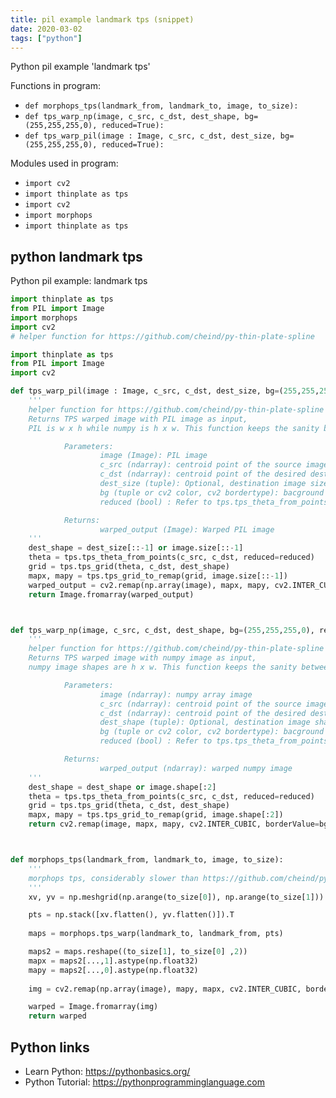 ```yaml
---
title: pil example landmark tps (snippet)
date: 2020-03-02
tags: ["python"]
---
```

Python pil example 'landmark tps'

Functions in program: 
* `def morphops_tps(landmark_from, landmark_to, image, to_size):`
* `def tps_warp_np(image, c_src, c_dst, dest_shape, bg=(255,255,255,0), reduced=True):`
* `def tps_warp_pil(image : Image, c_src, c_dst, dest_size, bg=(255,255,255,0), reduced=True):`

Modules used in program: 
* `import cv2`
* `import thinplate as tps`
* `import cv2`
* `import morphops`
* `import thinplate as tps`

## python landmark tps

Python pil example: landmark tps

```python
import thinplate as tps
from PIL import Image
import morphops
import cv2
# helper function for https://github.com/cheind/py-thin-plate-spline

import thinplate as tps
from PIL import Image
import cv2

def tps_warp_pil(image : Image, c_src, c_dst, dest_size, bg=(255,255,255,0), reduced=True):
    '''
    helper function for https://github.com/cheind/py-thin-plate-spline
    Returns TPS warped image with PIL image as input, 
    PIL is w x h while numpy is h x w. This function keeps the sanity between diamensions

            Parameters:
                    image (Image): PIL image
                    c_src (ndarray): centroid point of the source image (x, y). Normalized 0 to 1
                    c_dst (ndarray): centroid point of the desired destination image (x, y). Normalized 0 to 1
                    dest_size (tuple): Optional, destination image size, (w x h). if not provided source image size is taken.
                    bg (tuple or cv2 color, cv2 bordertype): bacground color to be filled 
                    reduced (bool) : Refer to tps.tps_theta_from_points for reference

            Returns:
                    warped_output (Image): Warped PIL image 
    '''
    dest_shape = dest_size[::-1] or image.size[::-1]
    theta = tps.tps_theta_from_points(c_src, c_dst, reduced=reduced)
    grid = tps.tps_grid(theta, c_dst, dest_shape)
    mapx, mapy = tps.tps_grid_to_remap(grid, image.size[::-1])
    warped_output = cv2.remap(np.array(image), mapx, mapy, cv2.INTER_CUBIC, borderValue=bg)
    return Image.fromarray(warped_output)



def tps_warp_np(image, c_src, c_dst, dest_shape, bg=(255,255,255,0), reduced=True):
    '''
    helper function for https://github.com/cheind/py-thin-plate-spline
    Returns TPS warped image with numpy image as input, 
    numpy image shapes are h x w. This function keeps the sanity between diamensions

            Parameters:
                    image (ndarray): numpy array image
                    c_src (ndarray): centroid point of the source image (x, y). Normalized 0 to 1
                    c_dst (ndarray): centroid point of the desired destination image (x, y). Normalized 0 to 1
                    dest_shape (tuple): Optional, destination image shape in numpy diamension sequence, (h, w). if not provided source image size is taken.
                    bg (tuple or cv2 color, cv2 bordertype): bacground color to be filled 
                    reduced (bool) : Refer to tps.tps_theta_from_points for reference

            Returns:
                    warped_output (ndarray): warped numpy image
    '''
    dest_shape = dest_shape or image.shape[:2]
    theta = tps.tps_theta_from_points(c_src, c_dst, reduced=reduced)
    grid = tps.tps_grid(theta, c_dst, dest_shape)
    mapx, mapy = tps.tps_grid_to_remap(grid, image.shape[:2])
    return cv2.remap(image, mapx, mapy, cv2.INTER_CUBIC, borderValue=bg)



def morphops_tps(landmark_from, landmark_to, image, to_size):
    '''
    morphops tps, considerably slower than https://github.com/cheind/py-thin-plate-spline
    '''
    xv, yv = np.meshgrid(np.arange(to_size[0]), np.arange(to_size[1]))

    pts = np.stack([xv.flatten(), yv.flatten()]).T
    
    maps = morphops.tps_warp(landmark_to, landmark_from, pts)

    maps2 = maps.reshape((to_size[1], to_size[0] ,2))
    mapx = maps2[...,1].astype(np.float32)
    mapy = maps2[...,0].astype(np.float32)
    
    img = cv2.remap(np.array(image), mapy, mapx, cv2.INTER_CUBIC, borderValue=(255,255,255,0))

    warped = Image.fromarray(img)
    return warped

```

## Python links

- Learn Python: https://pythonbasics.org/
- Python Tutorial: https://pythonprogramminglanguage.com
